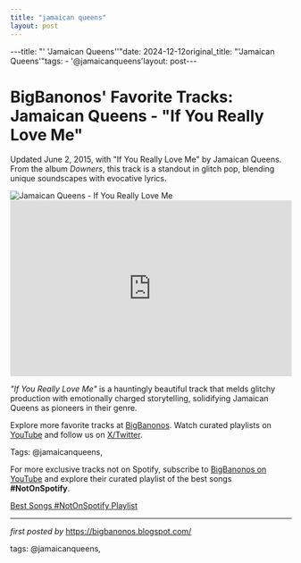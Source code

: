 ```yaml
---
title: "jamaican queens"
layout: post
---
```

---title: "' 'Jamaican Queens''"date: 2024-12-12original_title: "'Jamaican Queens'"tags:  - '@jamaicanqueens'layout: post---<!-- Post Title --><h1 >BigBanonos' Favorite Tracks: Jamaican Queens - "If You Really Love Me"</h1> <!-- Introductory Text --><p >Updated June 2, 2015, with "If You Really Love Me" by Jamaican Queens. From the album *Downers*, this track is a standout in glitch pop, blending unique soundscapes with evocative lyrics.</p> <!-- Featured Image --><div > <img src="https://images.genius.com/86e6659e709dfa9d9e3c224f05df1fbf.413x413x1.jpg" alt="Jamaican Queens - If You Really Love Me" /></div> <!-- YouTube Video Embed --><div > <iframe width="100%" height="315" src="https://www.youtube.com/embed/Y3NkmwfK4uQ" title="Jamaican Queens - If You Really Love Me" frameborder="0" allow="accelerometer; autoplay; encrypted-media; gyroscope; picture-in-picture; web-share" referrerpolicy="strict-origin-when-cross-origin" allowfullscreen></iframe></div> <!-- Song Information --><div > <p><em>"If You Really Love Me"</em> is a hauntingly beautiful track that melds glitchy production with emotionally charged storytelling, solidifying Jamaican Queens as pioneers in their genre.</p></div> <!-- Footer Links --><div > <p>Explore more favorite tracks at <a href="https://bigbanonos.blogspot.com/" target="_blank">BigBanonos</a>. Watch curated playlists on <a href="https://www.youtube.com/@BigBanonos" target="_blank">YouTube</a> and follow us on <a href="https://x.com/bigbanonos" target="_blank">X/Twitter</a>.</p></div> <!-- Tags --><p >Tags: @jamaicanqueens,</p><!--Subscribe and Playlist Links--><div>    <p>For more exclusive tracks not on Spotify, subscribe to <a href="https://www.youtube.com/@BigBanonos" target="_blank">BigBanonos on YouTube</a> and explore their curated playlist of the best songs <strong>#NotOnSpotify</strong>.</p>    <p><a href="https://www.youtube.com/playlist?list=PLtuNtuTatqI0kFahUCbtbfenC_ET5O_tr" target="_blank">Best Songs #NotOnSpotify Playlist<br /></a></p></div><hr /><p><em>first posted by</em> <a href="https://bigbanonos.blogspot.com/" rel="noopener" target="_new">https://bigbanonos.blogspot.com/</a></p><p>tags: @jamaicanqueens,</p>